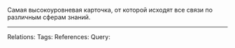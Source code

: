 Самая высокоуровневая карточка, от которой исходят все связи по различным сферам знаний. 
___
Relations: 
Tags: 
References: 
Query: 
